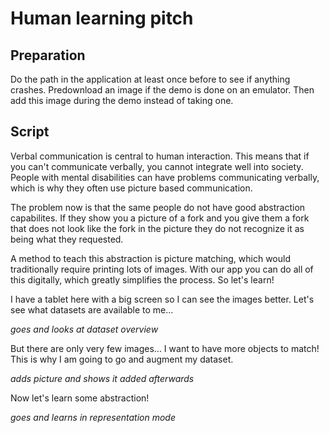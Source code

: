 # Human learning pitch

## Preparation

Do the path in the application at least once before to see if anything crashes.
Predownload an image if the demo is done on an emulator. Then add this image during the demo instead of taking one.

## Script

Verbal communication is central to human interaction. This means that if you can't communicate verbally, you cannot integrate well into society. People with mental disabilities can have problems communicating verbally, which is why they often use picture based communication.

The problem now is that the same people do not have good abstraction capabilites. If they show you a picture of a fork and you give them a fork that does not look like the fork in the picture they do not recognize it as being what they requested.

A method to teach this abstraction is picture matching, which would traditionally require printing lots of images. With our app you can do all of this digitally, which greatly simplifies the process.
So let's learn!

I have a tablet here with a big screen so I can see the images better. Let's see what datasets are available to me...

_goes and looks at dataset overview_

But there are only very few images... I want to have more objects to match! This is why I am going to go and augment my dataset.

_adds picture and shows it added afterwards_

Now let's learn some abstraction!

_goes and learns in representation mode_